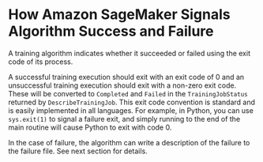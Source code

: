 # How Amazon SageMaker Signals Algorithm Success and Failure<a name="your-algorithms-training-signal-success-failure"></a>

A training algorithm indicates whether it succeeded or failed using the exit code of its process\. 

A successful training execution should exit with an exit code of 0 and an unsuccessful training execution should exit with a non\-zero exit code\. These will be converted to `Completed` and `Failed` in the `TrainingJobStatus` returned by `DescribeTrainingJob`\. This exit code convention is standard and is easily implemented in all languages\. For example, in Python, you can use `sys.exit(1)` to signal a failure exit, and simply running to the end of the main routine will cause Python to exit with code 0\.

In the case of failure, the algorithm can write a description of the failure to the failure file\. See next section for details\.